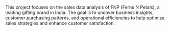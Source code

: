 This project focuses on the sales data analysis of FNP (Ferns N Petals), a leading gifting brand in India. The goal is to uncover business insights, customer purchasing patterns, and operational efficiencies to help optimize sales strategies and enhance customer satisfaction.
